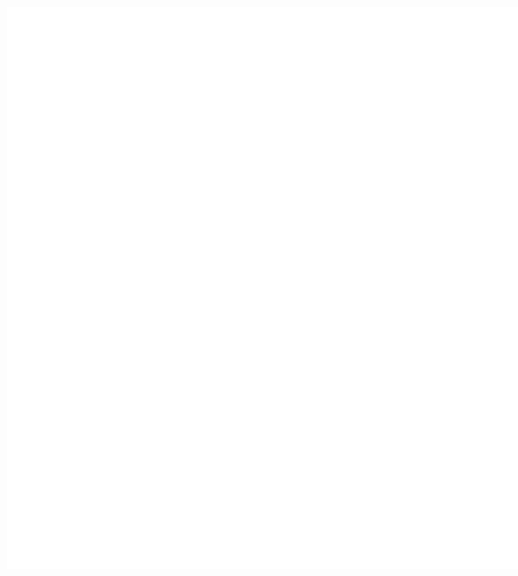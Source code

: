 <!DOCTYPE html>
<html>
<head>
<meta charset="UTF-8">
<meta name="authoring-tool" content="Adobe_Animate_CC">
<title>text_in_time</title>
<script src="text_in_time.js"></script>
<script>
var canvas, stage, exportRoot, anim_container, dom_overlay_container, fnStartAnimation;
function init() {
	canvas = document.getElementById("canvas");
	anim_container = document.getElementById("animation_container");
	dom_overlay_container = document.getElementById("dom_overlay_container");
	var comp=AdobeAn.getComposition("AECAF45A1A11422CA62BFA6A60064412");
	var lib=comp.getLibrary();
	handleComplete({},comp);
}
function handleComplete(evt,comp) {
	//This function is always called, irrespective of the content. You can use the variable "stage" after it is created in token create_stage.
	var lib=comp.getLibrary();
	var ss=comp.getSpriteSheet();
	exportRoot = new lib.Untitled1();
	stage = new lib.Stage(canvas);	
	//Registers the "tick" event listener.
	fnStartAnimation = function() {
		stage.addChild(exportRoot);
		createjs.Ticker.setFPS(lib.properties.fps);
		createjs.Ticker.addEventListener("tick", stage);
	}	    
	//Code to support hidpi screens and responsive scaling.
	function makeResponsive(isResp, respDim, isScale, scaleType) {		
		var lastW, lastH, lastS=1;		
		window.addEventListener('resize', resizeCanvas);		
		resizeCanvas();		
		function resizeCanvas() {			
			var w = lib.properties.width, h = lib.properties.height;			
			var iw = window.innerWidth, ih=window.innerHeight;			
			var pRatio = window.devicePixelRatio || 1, xRatio=iw/w, yRatio=ih/h, sRatio=1;			
			if(isResp) {                
				if((respDim=='width'&&lastW==iw) || (respDim=='height'&&lastH==ih)) {                    
					sRatio = lastS;                
				}				
				else if(!isScale) {					
					if(iw<w || ih<h)						
						sRatio = Math.min(xRatio, yRatio);				
				}				
				else if(scaleType==1) {					
					sRatio = Math.min(xRatio, yRatio);				
				}				
				else if(scaleType==2) {					
					sRatio = Math.max(xRatio, yRatio);				
				}			
			}			
			canvas.width = w*pRatio*sRatio;			
			canvas.height = h*pRatio*sRatio;
			canvas.style.width = dom_overlay_container.style.width = anim_container.style.width =  w*sRatio+'px';				
			canvas.style.height = anim_container.style.height = dom_overlay_container.style.height = h*sRatio+'px';
			stage.scaleX = pRatio*sRatio;			
			stage.scaleY = pRatio*sRatio;			
			lastW = iw; lastH = ih; lastS = sRatio;            
			stage.tickOnUpdate = false;            
			stage.update();            
			stage.tickOnUpdate = true;		
		}
	}
	makeResponsive(false,'both',false,1);	
	AdobeAn.compositionLoaded(lib.properties.id);
	fnStartAnimation();
}
</script>
<!-- write your code here -->
</head>
<body onload="init();" style="margin:0px;">
	<div id="animation_container" style="background-color:rgba(255, 255, 255, 1.00); width:1000px; height:1000px">
		<canvas id="canvas" width="1000" height="1000" style="position: absolute; display: block; background-color:rgba(255, 255, 255, 1.00);"></canvas>
		<div id="dom_overlay_container" style="pointer-events:none; overflow:hidden; width:1000px; height:1000px; position: absolute; left: 0px; top: 0px; display: block;">
		</div>
	</div>
</body>
</html>
